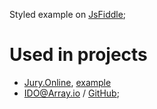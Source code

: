 Styled example on [JsFiddle](https://jsfiddle.net/ned4ded/016pkfoy/2/);

# Used in projects
- [Jury.Online](https://github.com/ned4ded/jury.online), [example](https://ned4ded.github.io/jury.online/www/faq.html)
- [IDO@Array.io](https://ned4ded.github.io/ido-array.io/www/index.html) /
[GitHub](https://github.com/ned4ded/ido-array.io);
